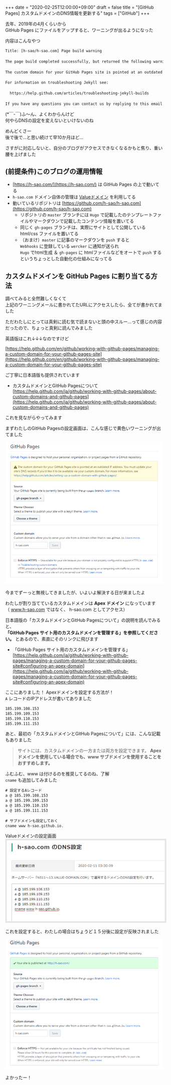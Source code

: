 +++
date = "2020-02-25T12:00:00+09:00"
draft = false
title = "[GitHub Pages] カスタムドメインのDNS情報を更新する"
tags = ["GitHub"]
+++

去年、2019年の4月くらいから  
GitHub Pages にファイルをアップすると、ワーニングが出るようになった

内容はこんなやつ

```xml
Title: [h-sao/h-sao.com] Page build warning

The page build completed successfully, but returned the following warning for the `gh-pages` branch:

The custom domain for your GitHub Pages site is pointed at an outdated IP address. You must update your site's DNS records if you'd like it to be available via your custom domain. For more information, see https://help.github.com/en/github/working-with-github-pages/configuring-a-custom-domain-for-your-github-pages-site.

For information on troubleshooting Jekyll see:

  https://help.github.com/articles/troubleshooting-jekyll-builds

If you have any questions you can contact us by replying to this email.
```

(\*￣-￣)ふ～ん、よくわからんけど  
何やらDNSの設定を変えないといけないのね

めんどくさー  
後で後で…と思い続けて早10か月ほど…

さすがに対応しないと、自分のブログがアクセスできなくなるかもと焦り、重い腰を上げました

## (前提条件)このブログの運用情報

- [https://h-sao.com/](https://h-sao.com/) は GitHub Pages の上で動いてる
- `h-sao.com` ドメイン自体の管理は [Valueドメイン](https://www.value-domain.com/) を利用してる
- 動いているリポジトリは [https://github.com/h-sao/h-sao.com](https://github.com/h-sao/h-sao.com)
  - リポジトリの `master` ブランチには `Hugo` で記載したのテンプレートファイルやマークダウンで記載したコンテンツ情報を置いてる
  - 同じく `gh-pages` ブランチは、実際にサイトとして公開している html/css ファイルを置いてる
  - （おまけ）`master` に記事のマークダウンを `push` すると  
`Webhooks` に登録している `wercker` に通知が送られ  
`Hugo` でhtml生成 ＆ `gh-pages` に htmlファイルなどをオートで `push` する  
というちょっとした自動化の仕組みになってる

## カスタムドメインを GitHub Pages に割り当てる方法

調べてみると全然難しくなくて  
上記のワーニングメールに書かれてたURLにアクセスしたら、全てが書かれてました

ただわたしにとっては真剣に読む気で読まないと頭の中スルー…って感じの内容だったので、ちょっと真剣に読んでみました

英語版はこれ↓↓↓なのですけど

[https://help.github.com/en/github/working-with-github-pages/managing-a-custom-domain-for-your-github-pages-site](https://help.github.com/en/github/working-with-github-pages/managing-a-custom-domain-for-your-github-pages-site)

ご丁寧に日本語版も提供されています

- カスタムドメインとGitHub Pagesについて  
[https://help.github.com/ja/github/working-with-github-pages/about-custom-domains-and-github-pages](https://help.github.com/ja/github/working-with-github-pages/about-custom-domains-and-github-pages)

これを見ながらやってみます

まずわたしのGitHub Pagesの設定画面は、こんな感じで黄色いワーニングが出てました

![](/pic/How-to-change-DNSInfo-for-GitHub-custom-domain_00.png)

今までずーっと無視してきましたが、いよいよ解決する日が来ましたよ  

わたしが割り当てているカスタムドメインは **Apex ドメイン** になっています  
（ www.h-sao.com ではなく、 h-sao.com としてアクセス）

日本語版の「カスタムドメインとGitHub Pagesについて」の説明を読んでみると、  
**「GitHub Pages サイト用のカスタムドメインを管理する」を参照してください。** とあるので、素直にそのリンクに飛びます

- 「GitHub Pages サイト用のカスタムドメインを管理する」  
[https://help.github.com/ja/github/working-with-github-pages/managing-a-custom-domain-for-your-github-pages-site#configuring-an-apex-domain](https://help.github.com/ja/github/working-with-github-pages/managing-a-custom-domain-for-your-github-pages-site#configuring-an-apex-domain)

ここにありました！ Apexドメインを設定する方法が！  
`A` レコードのIPアドレスが書いてありました

```
185.199.108.153
185.199.109.153
185.199.110.153
185.199.111.153
```

あと、最初の「カスタムドメインとGitHub Pagesについて」には、こんな記載もありました

> サイトには、カスタムドメインの一方または両方を設定できます。 **Apex ドメインを使用している場合でも、www サブドメインを使用することをおすすめします。**

ふむふむ、www は付けるのを推奨してるのね、了解  
`cname` も追加してみました

```
# 設定するAレコード
a @ 185.199.108.153
a @ 185.199.109.153
a @ 185.199.110.153
a @ 185.199.111.153

# サブドメインも設定しておく
cname www h-sao.github.io.
```

Valueドメインの設定画面  
<img src="/pic/How-to-change-DNSInfo-for-GitHub-custom-domain_03.png" style="border:solid 5px #e6e6e6"/>

これを設定すると、わたしの場合はちょうど１５分後に設定が反映されました

![](/pic/How-to-change-DNSInfo-for-GitHub-custom-domain_01.png)

よかったー！